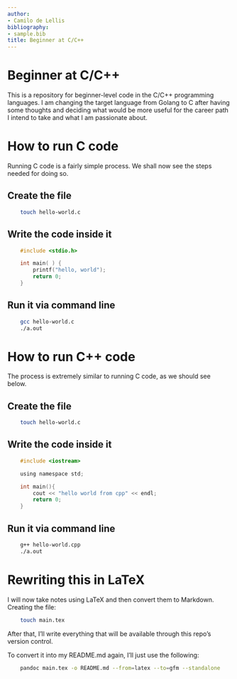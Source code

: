 ```yaml
---
author:
- Camilo de Lellis
bibliography:
- sample.bib
title: Beginner at C/C++
---
```


# Beginner at C/C++

This is a repository for beginner-level code in the C/C++ programming
languages. I am changing the target language from Golang to C after
having some thoughts and deciding what would be more useful for the
career path I intend to take and what I am passionate about.

# How to run C code

Running C code is a fairly simple process. We shall now see the steps
needed for doing so.

## Create the file

``` bash
    touch hello-world.c
```

## Write the code inside it

``` c
    #include <stdio.h>

    int main( ) {
        printf("hello, world");
        return 0;
    }
```

## Run it via command line

``` bash
    gcc hello-world.c 
    ./a.out 
```

# How to run C++ code

The process is extremely similar to running C code, as we should see
below.

## Create the file

``` bash
    touch hello-world.c
```

## Write the code inside it

``` c
    #include <iostream>

    using namespace std;

    int main(){
        cout << "hello world from cpp" << endl;
        return 0;
    }
```

## Run it via command line

``` bash
    g++ hello-world.cpp
    ./a.out 
```

# Rewriting this in LaTeX

I will now take notes using LaTeX and then convert them to Markdown.
Creating the file:

``` bash
    touch main.tex
```

After that, I’ll write everything that will be available through this
repo’s version control.

To convert it into my README.md again, I’ll just use the following:

``` bash
    pandoc main.tex -o README.md --from=latex --to=gfm --standalone
```
